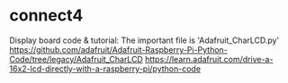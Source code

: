 # connect4

Display board code & tutorial:
The important file is 'Adafruit_CharLCD.py'
https://github.com/adafruit/Adafruit-Raspberry-Pi-Python-Code/tree/legacy/Adafruit_CharLCD
https://learn.adafruit.com/drive-a-16x2-lcd-directly-with-a-raspberry-pi/python-code
